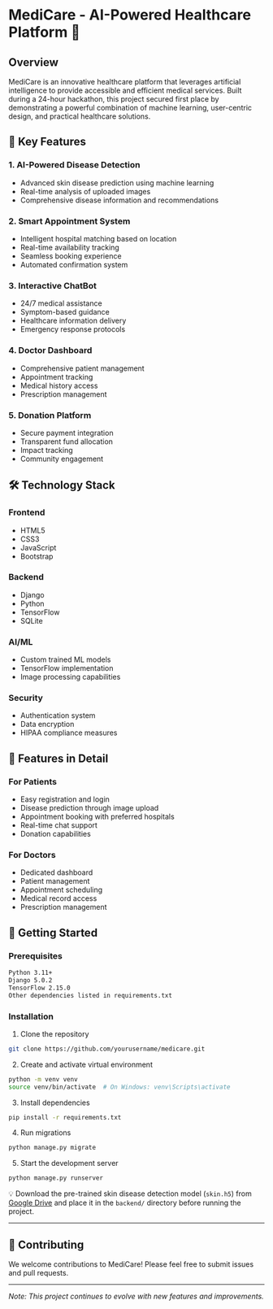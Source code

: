 # MediCare - AI-Powered Healthcare Platform 🏥

## Overview
MediCare is an innovative healthcare platform that leverages artificial intelligence to provide accessible and efficient medical services. Built during a 24-hour hackathon, this project secured first place by demonstrating a powerful combination of machine learning, user-centric design, and practical healthcare solutions.

## 🌟 Key Features

### 1. AI-Powered Disease Detection
- Advanced skin disease prediction using machine learning
- Real-time analysis of uploaded images
- Comprehensive disease information and recommendations

### 2. Smart Appointment System
- Intelligent hospital matching based on location
- Real-time availability tracking
- Seamless booking experience
- Automated confirmation system

### 3. Interactive ChatBot
- 24/7 medical assistance
- Symptom-based guidance
- Healthcare information delivery
- Emergency response protocols

### 4. Doctor Dashboard
- Comprehensive patient management
- Appointment tracking
- Medical history access
- Prescription management

### 5. Donation Platform
- Secure payment integration
- Transparent fund allocation
- Impact tracking
- Community engagement

## 🛠️ Technology Stack

### Frontend
- HTML5
- CSS3
- JavaScript
- Bootstrap

### Backend
- Django
- Python
- TensorFlow
- SQLite

### AI/ML
- Custom trained ML models
- TensorFlow implementation
- Image processing capabilities

### Security
- Authentication system
- Data encryption
- HIPAA compliance measures

## 📱 Features in Detail

### For Patients
- Easy registration and login
- Disease prediction through image upload
- Appointment booking with preferred hospitals
- Real-time chat support
- Donation capabilities

### For Doctors
- Dedicated dashboard
- Patient management
- Appointment scheduling
- Medical record access
- Prescription management

## 🚀 Getting Started

### Prerequisites
```bash
Python 3.11+
Django 5.0.2
TensorFlow 2.15.0
Other dependencies listed in requirements.txt
```

### Installation
1. Clone the repository
```bash
git clone https://github.com/yourusername/medicare.git
```

2. Create and activate virtual environment
```bash
python -m venv venv
source venv/bin/activate  # On Windows: venv\Scripts\activate
```

3. Install dependencies
```bash
pip install -r requirements.txt
```

4. Run migrations
```bash
python manage.py migrate
```

5. Start the development server
```bash
python manage.py runserver
```

💡 Download the pre-trained skin disease detection model (`skin.h5`) from [Google Drive](https://drive.google.com/drive/folders/1gCBpwn1LIXcX5LCwoJoD95njOeZ5Y1Jh?usp=drive_link) and place it in the `backend/` directory before running the project.

 ---

## 🤝 Contributing
We welcome contributions to MediCare! Please feel free to submit issues and pull requests.


---
*Note: This project continues to evolve with new features and improvements.*
